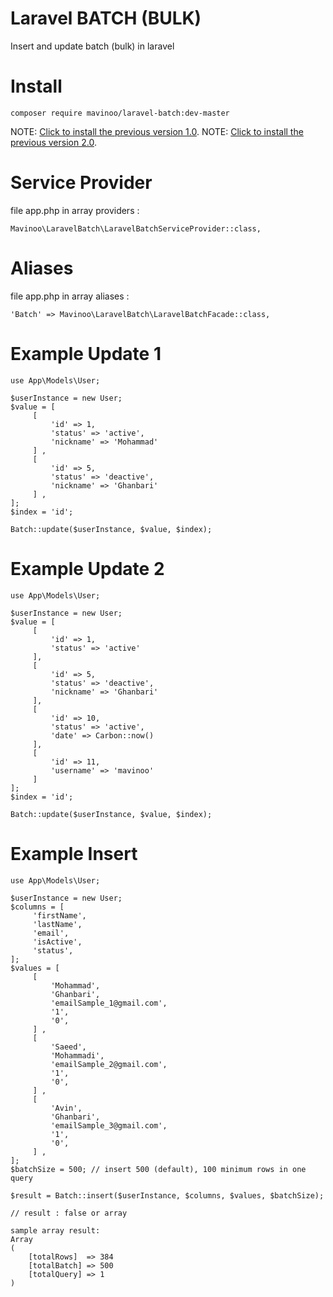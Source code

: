 # Laravel BATCH (BULK)
Insert and update batch (bulk) in laravel

# Install
`composer require mavinoo/laravel-batch:dev-master`

NOTE: [Click to install the previous version 1.0](https://github.com/mavinoo/laravelBatch/tree/v1.0).
NOTE: [Click to install the previous version 2.0](https://github.com/mavinoo/laravelBatch/tree/v2.0).

# Service Provider
file app.php in array providers :

`Mavinoo\LaravelBatch\LaravelBatchServiceProvider::class,`

# Aliases
file app.php in array aliases :

`'Batch' => Mavinoo\LaravelBatch\LaravelBatchFacade::class,`


# Example Update 1

```
use App\Models\User;

$userInstance = new User;
$value = [
     [
         'id' => 1,
         'status' => 'active',
         'nickname' => 'Mohammad'
     ] ,
     [
         'id' => 5,
         'status' => 'deactive',
         'nickname' => 'Ghanbari'
     ] ,
];
$index = 'id';

Batch::update($userInstance, $value, $index);
```

# Example Update 2

```
use App\Models\User;

$userInstance = new User;
$value = [
     [
         'id' => 1,
         'status' => 'active'
     ],
     [
         'id' => 5,
         'status' => 'deactive',
         'nickname' => 'Ghanbari'
     ],
     [
         'id' => 10,
         'status' => 'active',
         'date' => Carbon::now()
     ],
     [
         'id' => 11,
         'username' => 'mavinoo'
     ]
];
$index = 'id';

Batch::update($userInstance, $value, $index);
```

# Example Insert

```
use App\Models\User;

$userInstance = new User;
$columns = [
     'firstName',
     'lastName',
     'email',
     'isActive',
     'status',
];
$values = [
     [
         'Mohammad',
         'Ghanbari',
         'emailSample_1@gmail.com',
         '1',
         '0',
     ] ,
     [
         'Saeed',
         'Mohammadi',
         'emailSample_2@gmail.com',
         '1',
         '0',
     ] ,
     [
         'Avin',
         'Ghanbari',
         'emailSample_3@gmail.com',
         '1',
         '0',
     ] ,
];
$batchSize = 500; // insert 500 (default), 100 minimum rows in one query

$result = Batch::insert($userInstance, $columns, $values, $batchSize);
```

```
// result : false or array

sample array result:
Array
(
    [totalRows]  => 384
    [totalBatch] => 500
    [totalQuery] => 1
)
```
